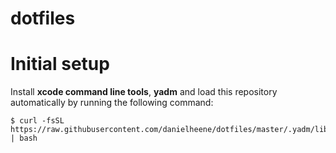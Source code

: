 # dotfiles

# Initial setup
Install __xcode command line tools__, __yadm__ and load this repository automatically by running the following command:

```
$ curl -fsSL https://raw.githubusercontent.com/danielheene/dotfiles/master/.yadm/lib/install | bash
```

